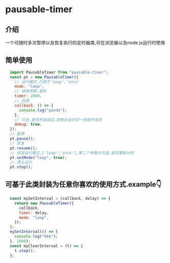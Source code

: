 # pausable-timer

## 介绍

一个可随时多次暂停以及恢复执行的定时器类,可在浏览器以及node.js运行时使用

## 简单使用

```JavaScript
  import PausableTimer from "pausable-timer";
  const pt = new PausableTimer({
    // 运行模式,只限于'loop','once'
    mode: "loop",
    // 调用周期,毫秒
    timer: 2000,
    // 回调
    callback: () => {
      console.log("panda");
    },
    // 可选,是否开启调试,控制台会打印一些额外信息
    debug: true,
  });
  // 暂停
  pt.pause();
  // 恢复
  pt.resume();
  // 改变运行模式,['loop'|'once'],第二个参数为可选,是否重新计时
  pt.setMode("loop", true);
  // 停止运行
  pt.stop();
```

## 可基于此类封装为任意你喜欢的使用方式.example👇

```JavaScript
  const mySetInterval = (callback, delay) => {
    return new PausableTimer({
      callback,
      timer: delay,
      mode: "loop",
    });
  };
  mySetInterval(() => {
    console.log("666");
  }, 1000);
  const myClearInterval = (t) => {
    t.stop();
  };
```
